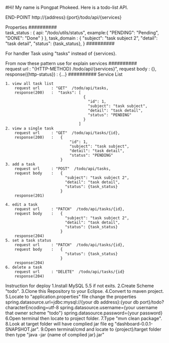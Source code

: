 #Hi!
My name is Pongpat Phokeed.
Here is a todo-list API.

END-POINT
http://{address}:{port}/todo/api/{services}

Properties
##########  
    task_status :   {
                        api: "/todo/utils/status",
                        example:{
                                "PENDING": "Pending",
                                "DONE": "Done"
                                }
                    },
    task_domain :   {
                      "subject": "task subject 2",
                      "detail": "task detail",
                      "status": {task_status},
                    }
########## 
            
For handler Task using "tasks" instead of {services}.

From now these pattern use for explain services
##########     
        request url             : "{HTTP-METHOD} /todo/api/{services}",
        request body            : {},
        response({http-status}) : {...}
########## 
Service List

	1. view all task list 
        request url     : "GET"  /todo/api/tasks,
	    response(200)   :  "tasks": [
                                      {
                                        "id": 1,
                                        "subject": "task subject",
                                        "detail": "task detail",
                                        "status": "PENDING"
                                      }
                                    ]
	2. view a single task 
        request url     : "GET"  /todo/api/tasks/{id},
        response(200)   :   {
                                "id": 1,
                                "subject": "task subject",
                                "detail": "task detail",
                                "status": "PENDING"
                            }
	3. add a task 
	    request url     : "POST"  /todo/api/tasks,
        request body    :   {
                              "subject": "task subject 2",
                              "detail": "task detail",
                              "status": {task_status}
                            }
        response(201)   
        
	4. edit a task 
	    request url     : "PATCH"  /todo/api/tasks/{id},
        request body    :   {
                              "subject": "task subject 2",
                              "detail": "task detail",
                              "status": {task_status}
                            }
        response(204)
	5. set a task status 
		request url     : "PATCH"  /todo/api/tasks/{id},
        request body    :   {
                              "status": {task_status}
                            }
        response(204)
	6. delete a task 
	    request url     : "DELETE"  /todo/api/tasks/{id}
        response(204)
	
Instruction for deploy
	1.Install MySQL 5.5 if not exits.
	2.Create Scheme "todo".
	3.Clone this Repository to your Eclipse.
	4.Convert to maven project.
	5.Locate to "application.properties" file
		change the properties
			spring.datasource.url=jdbc:mysql://{your db address}:{your db port}/todo?characterEncoding=utf-8
			spring.datasource.username={your username that owner scheme "todo"}
			spring.datasource.password={your password}
	6.Open terminal then locate to project folder.
	7.Type "mvn clean package".
	8.Look at target folder will have complied jar file eg "dashboard-0.0.1-SNAPSHOT.jar".
	9.Open terminal/cmd and locate to {project}/target folder 
			then type "java -jar {name of complied jar}.jar"
